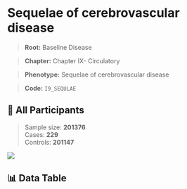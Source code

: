 # Sequelae of cerebrovascular disease

> **Root:** Baseline Disease  

> **Chapter:** Chapter IX- Circulatory  

> **Phenotype:** Sequelae of cerebrovascular disease  

> **Code:** `I9_SEQULAE`

## 🧪 All Participants  
> Sample size: **201376**  
> Cases: **229**  
> Controls: **201147**
<img src="/Sensitive/Figures/ALL/Baseline/I9_SEQULAE.png"/>

## 📊 Data Table
<CsvTableMRF src="/Sensitive/Data/ALL/Baseline/LG_I9_SEQULAE.csv"/>

